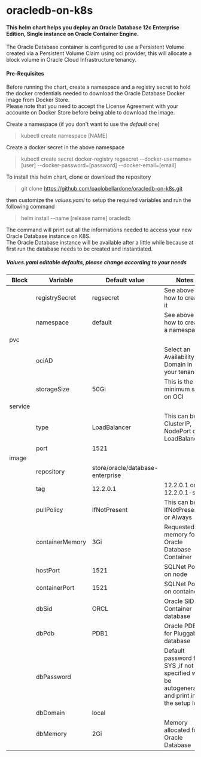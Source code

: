 oracledb-on-k8s
=================
#### This helm chart helps you deploy an Oracle Database 12c Enterprise Edition, Single instance on Oracle Container Engine.

The Oracle Database container is configured to use a Persistent Volume created via a Persistent Volume Claim using oci provider, this will allocate a block volume in Oracle Cloud Infrastructure tenancy.

#### Pre-Requisites
Before running the chart, create a namespace and a registry secret to hold the docker credentials needed to download the Oracle Database Docker image from Docker Store.  
Please note that you need to accept the License Agreement with your accounte on Docker Store before being able to download the image.

Create a namespace (if you don't want to use the *default* one)
> kubectl create namespace [NAME]

Create a docker secret in the above namespace
> kubectl create secret docker-registry regsecret --docker-username=[user] --docker-password=[password] --docker-email=[email]

To install this helm chart, clone or download the repository
> git clone https://github.com/paolobellardone/oracledb-on-k8s.git

then customize the *values.yaml* to setup the required variables and run the following command
> helm install --name [release name] oracledb

The command will print out all the informations needed to access your new Oracle Database instance on K8S.  
The Oracle Database instance will be available after a little while because at first run the database needs to be created and instantiated.

##### Values.yaml editable defaults, please change according to your needs

| Block   | Variable         | Default value                    | Notes |
|---------|------------------|----------------------------------|-------|
|         | registrySecret   | regsecret                        | See above on how to create it |
|         | namespace        | default                          | See above on how to create a namespace |
| pvc     |                  |                                  ||
|         | ociAD            |                                  | Select an Availability Domain in your tenancy |
|         | storageSize      | 50Gi                             | This is the minimum size on OCI |
| service |                  |                                  ||
|         | type             | LoadBalancer                     | This can be ClusterIP, NodePort or LoadBalancer |
|         | port             | 1521                             ||
|image    |                  |                                  ||
|         | repository       | store/oracle/database-enterprise ||
|         | tag              | 12.2.0.1                         | 12.2.0.1 or 12.2.0.1-slim |
|         | pullPolicy       | IfNotPresent                     | This can be IfNotPresent or Always |
|         | containerMemory  | 3Gi                              | Requested memory for Oracle Database Container |
|         | hostPort         | 1521                             | SQLNet Port on node |
|         | containerPort    | 1521                             | SQLNet Port on container |
|         | dbSid            | ORCL                             | Oracle SID for Container database |
|         | dbPdb            | PDB1                             | Oracle PDB for Pluggable database |
|         | dbPassword       |                                  | Default password for SYS ,if not specified will be autogenerated and print in the setup log |
|         | dbDomain         | local                            ||
|         | dbMemory         | 2Gi                              | Memory allocated for Oracle Database |

